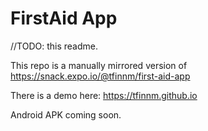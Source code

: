 # FirstAid App

//TODO: this readme.

This repo is a manually mirrored version of https://snack.expo.io/@tfinnm/first-aid-app

There is a demo here: https://tfinnm.github.io

Android APK coming soon.
